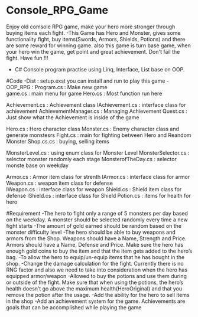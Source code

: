 # Console_RPG_Game
Enjoy old comsole RPG game, make your hero more stronger through buying items each fight. 
-This Game has Hero and Monster, gives some functionality fight, buy items(Swords, Armors, Shields, Potions) and there are some reward for 
winning game. also this game is turn base game, when your hero win the game, get point and great achievement. 
Don't fail the fight. Have fun !!! 
- C# Console program practise using Linq, Interface, List base on OOP. 

#Code
-Dist :  setup.exst  you can install and run to play this game
-OOP_RPG : 
Program.cs : Make new game  
game.cs : main menu for game 
Hero.cs : Most function run here 
   
Achievement.cs : Achievement class 
IAchievement.cs : interface class for achievement 
AchievementManager.cs : Managing Achievement
Quest.cs : Just show what the Achievement is inside of the game  
 
Hero.cs : Hero character class
Monster.cs : Enemy character class and generate monstesrs 
Fight.cs : main for fighting between Hero and Reandom Monster
Shop.cs.cs : buying, selling items

MonsterLevel.cs : using enum class for Monster Level
MonsterSelector.cs : selector monster randomly each stage
MonsterofTheDay.cs  : selector monste base on weekday 

Armor.cs : Armor item class for strenth 
IArmor.cs : interface class for armor
Weapon.cs : weapon item class for defense  
IWeapon.cs : interface class for weapon 
Shield.cs : Shield item class for defense
IShield.cs : interface class for Shield 
Potion.cs : items for health for hero

#Requirement 
-The hero to fight only a range of 5 monsters per day based on the weekday. A monster should be selected randomly every time a new fight starts
-The amount of gold earned should be random based on the monster difficulty level
-The hero should be able to buy weapons and armors from the Shop. Weapons should have a Name, Strength and Price. Armors should have a Name, Defense and Price. Make sure the hero has enough gold coins to buy the item and that the item gets added to the hero’s bag.
-To allow the hero to equip/un-equip items that he has bought in the shop.
-Change the damage calculation for the fight. Currently there is no RNG factor and also we need to take into consideration when the hero has equipped armor/weapon
-Allowed to buy the potions and use them during or outside of the fight. Make sure that when using the potions, the hero’s health doesn’t go above the maximum health(HeroOriginal) and that you remove the potion after the usage. 
-Add the ability for the hero to sell items in the shop
-Add an achievement system for the game. Achievements are goals that can be accomplished while playing the game
